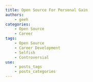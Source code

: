 ```yaml
---
title: Open Source For Personal Gain
authors:
    - geeh
categories:
    - Open Source
    - Career
tags:
    - Open Source
    - Career Development
    - Selfish
    - Controversial
use:
    - posts_tags
    - posts_categories
---
```

